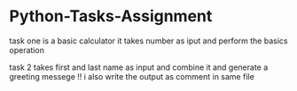 # Python-Tasks-Assignment
task one is a basic calculator 
it takes number as iput and perform the basics operation 

task 2 takes first and last name as input and combine it 
and generate a greeting messege !!
 i also write the output as comment in same file 
 
